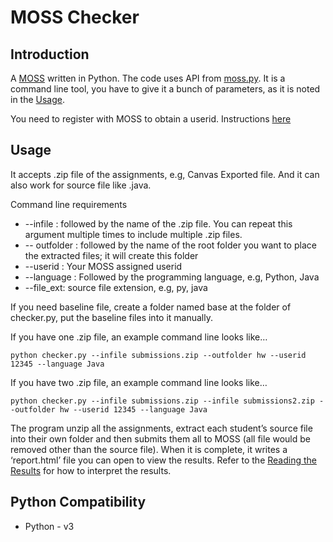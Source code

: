# MOSS Checker

## Introduction
A [MOSS](http://theory.stanford.edu/~aiken/moss/) written in Python. The code uses API from [moss.py](https://github.com/soachishti/moss.py). It is a command line tool, you have to give it a bunch of parameters, as it is noted in the [Usage](#Usage).

You need to register with MOSS to obtain a userid.  Instructions [here](http://theory.stanford.edu/~aiken/moss/)

## Usage

It accepts  .zip file of the assignments, e.g, Canvas Exported file. And it can also work for source file like .java.

Command line requirements
-   --infile : followed by the name of the  .zip file. You can repeat this argument multiple times to include multiple .zip files. 
-   -- outfolder : followed by the name of the root folder you want to place the extracted files; it will create this folder
-   --userid : Your  MOSS  assigned userid
-   --language : Followed by the programming language, e.g, Python, Java
-  --file_ext: source file extension, e.g, py, java

If you need baseline file, create a folder named base  at the folder of checker.py, put the baseline files into it manually.

If you have one .zip file, an example command line looks like…
```
python checker.py --infile submissions.zip --outfolder hw --userid 12345 --language Java
```
If you have two .zip file, an example command line looks like…
```
python checker.py --infile submissions.zip --infile submissions2.zip --outfolder hw --userid 12345 --language Java
```

The program unzip all the assignments, extract each student’s source file into their own folder and then submits them all to MOSS (all file would be removed other than the source file).  When it is complete, it writes a ‘report.html’ file you can open to view the results. Refer to the [Reading the Results](http://moss.stanford.edu/general/format.html) for how to interpret the results.

## Python Compatibility
- Python - v3